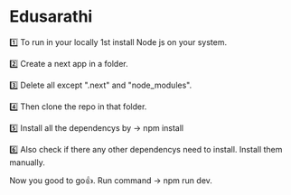 # Edusarathi

1️⃣ To run in your locally 1st install Node js on your system.

2️⃣ Create a next app in a folder.

3️⃣ Delete all except ".next" and "node_modules".

4️⃣ Then clone the repo in that folder.

5️⃣ Install all the dependencys by -> npm install

6️⃣ Also check if there any other dependencys need to install. Install them manually.



Now you good to go👍. Run command -> npm run dev.

